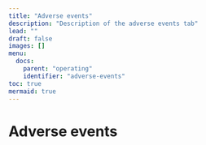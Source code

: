 ```yaml
---
title: "Adverse events"
description: "Description of the adverse events tab"
lead: ""
draft: false
images: []
menu:
  docs:
    parent: "operating"
    identifier: "adverse-events"
toc: true
mermaid: true
---
```

# Adverse events
